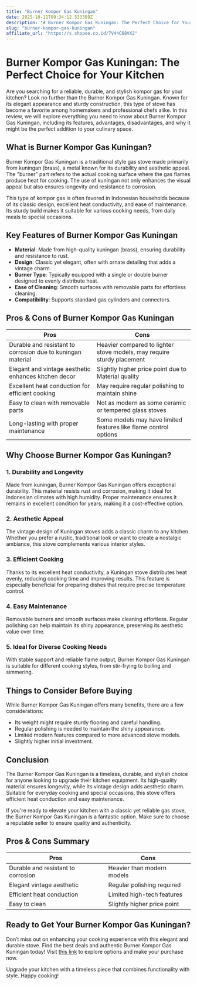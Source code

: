 ```yaml
---
title: "Burner Kompor Gas Kuningan"
date: 2025-10-11T09:34:12.533389Z
description: "# Burner Kompor Gas Kuningan: The Perfect Choice for Your Kitchen..."
slug: "burner-kompor-gas-kuningan"
affiliate_url: "https://s.shopee.co.id/7V44C68VX2"
---
```

# Burner Kompor Gas Kuningan: The Perfect Choice for Your Kitchen

Are you searching for a reliable, durable, and stylish kompor gas for your kitchen? Look no further than the Burner Kompor Gas Kuningan. Known for its elegant appearance and sturdy construction, this type of stove has become a favorite among homemakers and professional chefs alike. In this review, we will explore everything you need to know about Burner Kompor Gas Kuningan, including its features, advantages, disadvantages, and why it might be the perfect addition to your culinary space.

## What is Burner Kompor Gas Kuningan?

Burner Kompor Gas Kuningan is a traditional style gas stove made primarily from kuningan (brass), a metal known for its durability and aesthetic appeal. The "burner" part refers to the actual cooking surface where the gas flames produce heat for cooking. The use of kuningan not only enhances the visual appeal but also ensures longevity and resistance to corrosion.

This type of kompor gas is often favored in Indonesian households because of its classic design, excellent heat conductivity, and ease of maintenance. Its sturdy build makes it suitable for various cooking needs, from daily meals to special occasions.

## Key Features of Burner Kompor Gas Kuningan

- **Material**: Made from high-quality kuningan (brass), ensuring durability and resistance to rust.
- **Design**: Classic yet elegant, often with ornate detailing that adds a vintage charm.
- **Burner Type**: Typically equipped with a single or double burner designed to evenly distribute heat.
- **Ease of Cleaning**: Smooth surfaces with removable parts for effortless cleaning.
- **Compatibility**: Supports standard gas cylinders and connectors.

## Pros & Cons of Burner Kompor Gas Kuningan

| **Pros** | **Cons** |
|---------------------------|--------------------------------------------------------------|
| Durable and resistant to corrosion due to kuningan material | Heavier compared to lighter stove models, may require sturdy placement |
| Elegant and vintage aesthetic enhances kitchen decor | Slightly higher price point due to Material quality |
| Excellent heat conduction for efficient cooking | May require regular polishing to maintain shine |
| Easy to clean with removable parts | Not as modern as some ceramic or tempered glass stoves |
| Long-lasting with proper maintenance | Some models may have limited features like flame control options |

## Why Choose Burner Kompor Gas Kuningan?

### 1. Durability and Longevity

Made from kuningan, Burner Kompor Gas Kuningan offers exceptional durability. This material resists rust and corrosion, making it ideal for Indonesian climates with high humidity. Proper maintenance ensures it remains in excellent condition for years, making it a cost-effective option.

### 2. Aesthetic Appeal

The vintage design of Kuningan stoves adds a classic charm to any kitchen. Whether you prefer a rustic, traditional look or want to create a nostalgic ambiance, this stove complements various interior styles.

### 3. Efficient Cooking

Thanks to its excellent heat conductivity, a Kuningan stove distributes heat evenly, reducing cooking time and improving results. This feature is especially beneficial for preparing dishes that require precise temperature control.

### 4. Easy Maintenance

Removable burners and smooth surfaces make cleaning effortless. Regular polishing can help maintain its shiny appearance, preserving its aesthetic value over time.

### 5. Ideal for Diverse Cooking Needs

With stable support and reliable flame output, Burner Kompor Gas Kuningan is suitable for different cooking styles, from stir-frying to boiling and simmering.

## Things to Consider Before Buying

While Burner Kompor Gas Kuningan offers many benefits, there are a few considerations:

- Its weight might require sturdy flooring and careful handling.
- Regular polishing is needed to maintain the shiny appearance.
- Limited modern features compared to more advanced stove models.
- Slightly higher initial investment.

## Conclusion

The Burner Kompor Gas Kuningan is a timeless, durable, and stylish choice for anyone looking to upgrade their kitchen equipment. Its high-quality material ensures longevity, while its vintage design adds aesthetic charm. Suitable for everyday cooking and special occasions, this stove offers efficient heat conduction and easy maintenance.

If you're ready to elevate your kitchen with a classic yet reliable gas stove, the Burner Kompor Gas Kuningan is a fantastic option. Make sure to choose a reputable seller to ensure quality and authenticity.

## Pros & Cons Summary

| **Pros** | **Cons** |
|---------------------------|--------------------------------------------------------------|
| Durable and resistant to corrosion | Heavier than modern models |
| Elegant vintage aesthetic | Regular polishing required |
| Efficient heat conduction | Limited high-tech features |
| Easy to clean | Slightly higher price point |

## Ready to Get Your Burner Kompor Gas Kuningan?

Don’t miss out on enhancing your cooking experience with this elegant and durable stove. Find the best deals and authentic Burner Kompor Gas Kuningan today! Visit [this link](https://s.shopee.co.id/7V44C68VX2) to explore options and make your purchase now.

Upgrade your kitchen with a timeless piece that combines functionality with style. Happy cooking!